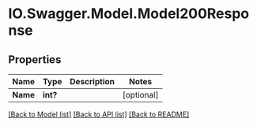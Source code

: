 # IO.Swagger.Model.Model200Response
## Properties

Name | Type | Description | Notes
------------ | ------------- | ------------- | -------------
**Name** | **int?** |  | [optional] 

[[Back to Model list]](../README.md#documentation-for-models) [[Back to API list]](../README.md#documentation-for-api-endpoints) [[Back to README]](../README.md)

